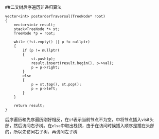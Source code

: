 ##二叉树后序遍历非递归算法

    vector<int> postorderTraversal(TreeNode* root)
    {
        vector<int> result;
        stack<TreeNode *> st;
        TreeNode *p = root;

        while (!st.empty() || p != nullptr)
        {
            if (p != nullptr)
            {
                st.push(p);
                result.insert(result.begin(), p->val);
                p = p->right;
            }
            else
            {
                p = st.top(), st.pop();
                p = p->left;
            }
        }

        return result;
    }


后序遍历和先序遍历刚好相反，在`if`表示当前节点不为空，中将节点插入visit头部，然后访问右子树。在`else`中取出栈顶，由于在访问时候插入顺序是插在头部的，所以先访问右子树，再访问左子树